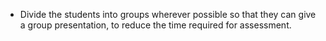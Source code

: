 
* Divide the students into groups wherever possible so that they can give a group presentation, to reduce the time required for assessment. 
